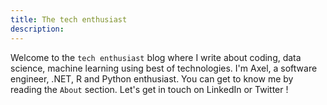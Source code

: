 ```yaml
---
title: The tech enthusiast
description: 
---
```


Welcome to the `tech enthusiast` blog where I write about coding, data science, machine learning using best of technologies. 
I'm Axel, a software engineer, .NET, R and Python enthusiast. 
You can get to know me by reading the `About` section. Let's get in touch on LinkedIn or Twitter !
